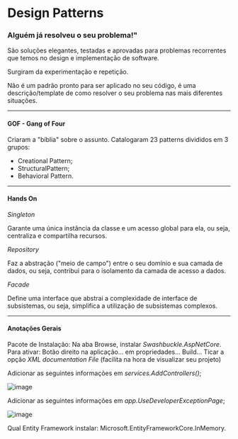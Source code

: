 # Design Patterns

### Alguém já resolveu o seu problema!"

São soluções elegantes, testadas e aprovadas para problemas recorrentes que temos no design e implementação de software.

Surgiram da experimentação e repetição. 

Não é um padrão pronto para ser aplicado no seu código, é uma descrição/template de como resolver o seu problema nas mais diferentes situações.

-------------------------------------

#### GOF - Gang of Four

Criaram a "bíblia" sobre o assunto. Catalogaram 23 patterns divididos em 3 grupos: 
- Creational Pattern;
- StructuralPattern;
- Behavioral Pattern.

-------------------------------------

#### Hands On

_Singleton_

Garante uma única instância da classe e um acesso global para ela, ou seja, centraliza e compartilha recursos.

_Repository_

Faz a abstração ("meio de campo") entre o seu domínio e sua camada de dados, ou seja, contribui para o isolamento da camada de acesso a dados.

_Facade_

Define uma interface que abstrai a complexidade de interface de subsistemas, ou seja, simplifica a utilização de subsistemas complexos.

-------------------------------------

#### Anotações Gerais

Pacote de Instalação: Na aba Browse, instalar _Swashbuckle.AspNetCore_. Para ativar: Botão direito na aplicação... em propriedades... Build... Ticar a opção _XML documentation File_ (facilita na hora de visualizar seu projeto)

Adicionar as seguintes informações em _services.AddControllers()_;

![image](https://user-images.githubusercontent.com/86674024/151639163-275e8077-f4cf-421c-8cf9-1805ded28a55.png)

Adicionar as seguintes informações em _app.UseDeveloperExceptionPage_;

![image](https://user-images.githubusercontent.com/86674024/151639240-b203c2bb-a048-4b26-9435-685451f6537b.png)


Qual Entity Framework instalar: Microsoft.EntityFrameworkCore.InMemory.

